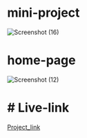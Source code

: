 # mini-project
![Screenshot (16)](https://user-images.githubusercontent.com/89683890/140782937-4202fcd4-c714-4b30-ad15-72ebbf496641.png)
# home-page
![Screenshot (12)](https://user-images.githubusercontent.com/89683890/140783036-9224b6ed-14e7-4ad7-abc9-bb7701c96490.png)
# # Live-link
[Project_link](https://hardcore-noyce-4fae0e.netlify.app/index.html)
